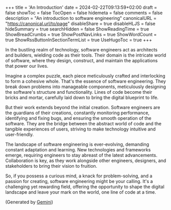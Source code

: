 +++
title = 'An Introduction'
date = 2024-02-22T09:13:59+02:00
draft = false
showToc = false
TocOpen = false
hidemeta = false
comments = false
description = "An introduction to software engineering"
canonicalURL = "https://canonical.url/to/page"
disableShare = true
disableHLJS = false
hideSummary = true
searchHidden = false
ShowReadingTime = true
ShowBreadCrumbs = true
ShowPostNavLinks = true
ShowWordCount = true
ShowRssButtonInSectionTermList = true
UseHugoToc = true 
+++

In the bustling realm of technology, software engineers act as architects and builders, wielding code as their tools. Their domain is the intricate world of software, where they design, construct, and maintain the applications that power our lives.

Imagine a complex puzzle, each piece meticulously crafted and interlocking to form a cohesive whole. That's the essence of software engineering. They break down problems into manageable components, meticulously designing the software's structure and functionality. Lines of code become their bricks and mortar, carefully laid down to bring the digital blueprint to life.

But their work extends beyond the initial creation. Software engineers are the guardians of their creations, constantly monitoring performance, identifying and fixing bugs, and ensuring the smooth operation of the software. They are the bridge between the abstract world of code and the tangible experiences of users, striving to make technology intuitive and user-friendly.

The landscape of software engineering is ever-evolving, demanding constant adaptation and learning. New technologies and frameworks emerge, requiring engineers to stay abreast of the latest advancements. Collaboration is key, as they work alongside other engineers, designers, and stakeholders to bring their vision to fruition.

So, if you possess a curious mind, a knack for problem-solving, and a passion for creating, software engineering might be your calling. It's a challenging yet rewarding field, offering the opportunity to shape the digital landscape and leave your mark on the world, one line of code at a time.

(Generated by [Gemini](https://gemini.google.com/))